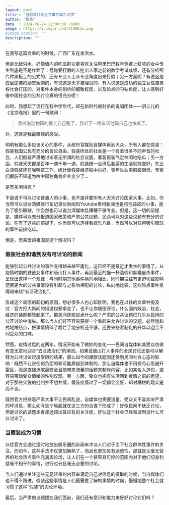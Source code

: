 ```yaml
---
layout: post
title : "当假装讨论公共事件成为习惯"
author: "鹿馬"
date  : 2024-06-24 12:00:00 +0800
image : https://i.imgur.com/3tQOEao.png
#image_caption: ""
description: ""
---
```


在我写这篇文章的的时候，广西广东在发洪水。

<!--more-->

但是比起洪水，好像墙内的吃瓜群众更喜欢关注阿里巴巴数学竞赛上获奖的女中专生到底是不是作弊了：号称要打假的人挖出人家之前的数学考试成绩，还有分析照片种黑板上的公式的，还有专业人士从专业角度出来打假；另一方面呢？有说这是底层逆袭的励志案例的，有说这是天才被埋没的，有人说这是成功的独立女性被男权社会打压的。对事件本身的剖析的细致程度，以及论点的刁钻角度，让人感到好像中国社会的公共讨论真的很充分呢！

此时，我想起了流行在我中学年代，却在新时代被封杀的说唱团体——阴三儿的《北京晚报》里的一句歌词：

> 我听说动物园的猴儿自己跑了，我听了一堆废话他妈自己也快疯了。

对，这就是我最直观的感受。

明明有那么多应该关心的事件，从政府官媒到自媒体再到大众，所有人都在假装：假装我国公民有充分的言论自由，假装所处的社会是一个有着很多不同声音的社会，人们假装严肃地讨论着无所谓的社会议题，看客假装气定神闲地吃瓜；另一方面，假装天灾都是百年一遇千年一遇，假装统一台湾后韭菜的生活就能变好，失业白领假装还在咖啡馆工作，统计局假装经济稳中向好，青年失业率假装很低，专家们假装不知道为啥中国独角兽企业变少了...

是有多闲得慌？

不是说不可以讨论普通人的小事，也不是非要所有人天天讨论国家大事。比如，你当然可以说台湾媒体行车记录仪新闻和Youtube素材新闻也是鸡毛蒜皮的小事，是为了吸引眼球，你当然也可以说台湾媒体乱糟糟不够专业。但是，这一切的前提是，媒体可以充分报道国家政策和严肃公共议题，民众可以对这些议题有充分的讨论。在有了这些的前提下，你当然可以选择看娱乐八卦，当然可以对任何吸引眼球的事件前排吃瓜。

但是，您亲爱的祖国是这个情况吗？


### 假装社会和谐到没有可讨论的新闻

能够引起公共讨论的事件变得越来越平庸化，这已经不是最近才发生的事情了。从疫情时期的铁链女事件和唐山打人事件，再到最近的猫一杯造假和胖猫自杀事件，呈现出这样一个规律：与同时期其他事件横向地相比，同时期往往有更迫切或影响范围更大的公共事情没有引起与之影响相配的讨论，纵向地比较，这些热点事件变得越来越“去泛政治化”。

形成这个局面的起初的原因，想必很多人也心知肚明，我也在以往的文章种提及过：官方把大新闻的报道权都拿走了，也不让你随便评论，什么国内政治，社会，经济的话题都管起来了。那民间还能说点什么呢？严肃的公共议题已几乎从民间的公开讨论中消失。那么当人们好不容易获得一个看起来允许讨论的议题，必然饱和式地蹭热点，把事情捣碎了嚼烂了地分析还不够，还要来些客制化的升华以迎合不同受众的口味。

然而，疫情过后的这两年，情况开始有了微妙的变化——民间自媒体和其受众仿佛有意无意地迎合“去泛政治化”的潮流。如果说唐山打人事件的全民讨论还是可以解释为公共讨论尺度受限的结果，那么如今的爆款话题则还受到民间社会心态的影响：既然不让说任何负面的和可能质疑到体制的，那么自媒体也不用费尽心思避开雷区，而是直接选取最安全且能带来流量的话题来制作内容，比如某名人造假，或容易带动受众情绪的性别议题。另一方面，受众也抱有生活回到疫情之前的愿望，对于那些尖锐的批判并不想共情，假装疫情过了一切都会变好，却对糟糕的现实避而不谈。

既然官方把持着严肃大事不让民间乱说，自媒体也需要流量，受众又不喜欢听严肃的坏消息，那么如今这个局面就在这三方的合谋下形成了：好像民间不缺乏讨论，但是讨论的话题本身却远超出其应有的关注度，好似这个社会已经和谐到没什么可以讨论了。


### 当假装成为习惯

以往官方会通过适时地放出娱乐圈的新闻来冲淡人们对于当下社会群体性事件的关注，而如今，这种手法不仅更加娴熟了，而且也更加具有迷惑性，那就是让毫无营养的社会热点事件充满舆论场，让人们在一个狭窄且可控的范围内对于他们切身利益毫不相干的事情，进行过分且毫无必要的讨论。

当人们通过关注这些无足轻重的内容来满足自己对信息的摄取的时候，当自媒体们也不得不跟进，假装这些事情是人们最需要了解的事情的时候，慢慢地整个社会就习惯了这种“假装”的舆论环境。

最后，当严肃的议题摆在我们面前，我们还有意识和能力来好好讨论它们吗？

<!--END-->